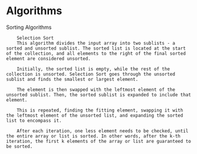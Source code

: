 # Algorithms

Sorting Algorithms
        
        Selection Sort
        This algorithm divides the input array into two sublists - a sorted and unsorted sublist. The sorted list is located at the start of the collection, and all elements to the right of the final sorted element are considered unsorted.

        Initially, the sorted list is empty, while the rest of the collection is unsorted. Selection Sort goes through the unsorted sublist and finds the smallest or largest element.

        The element is then swapped with the leftmost element of the unsorted sublist. Then, the sorted sublist is expanded to include that element.

        This is repeated, finding the fitting element, swapping it with the leftmost element of the unsorted list, and expanding the sorted list to encompass it.

        After each iteration, one less element needs to be checked, until the entire array or list is sorted. In other words, after the k-th iteration, the first k elements of the array or list are guaranteed to be sorted.
        
        
